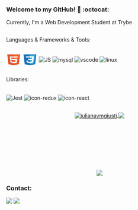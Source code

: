### Welcome to my GitHub! 👋 :octocat:
Currently, I'm a Web Development Student at Trybe 
<br>
##
Languages & Frameworks & Tools:
<div style="display: inline_block"><br>
<img align="center" alt="HTML" height="30" width="40" src="https://raw.githubusercontent.com/devicons/devicon/master/icons/html5/html5-original.svg">
<img align="center" alt="CSS" height="30" width="40" src="https://raw.githubusercontent.com/devicons/devicon/master/icons/css3/css3-original.svg">
<img align="center" alt="JS" height="30" width="40" src="https://cdn.jsdelivr.net/gh/devicons/devicon/icons/javascript/javascript-original.svg" />
<img align="center" alt="mysql" height="30" width="40" src="https://cdn.jsdelivr.net/gh/devicons/devicon/icons/mysql/mysql-original-wordmark.svg" />
<img align="center" alt="vscode" height="30" width="40" src="https://cdn.jsdelivr.net/gh/devicons/devicon/icons/vscode/vscode-original-wordmark.svg" />
<img align="center" alt="linux" height="30" width="40" src="https://cdn.jsdelivr.net/gh/devicons/devicon/icons/linux/linux-original.svg" />


          
<br>
          
##
          
Libraries:
<div style="display: inline_block"><br>
<img align="center" alt="Jest" height="30" width="40"src="https://cdn.jsdelivr.net/gh/devicons/devicon/icons/jest/jest-plain.svg" />
<img align="center" alt="icon-redux" height="40" width="40" src="https://cdn.jsdelivr.net/gh/devicons/devicon/icons/redux/redux-original.svg" />      
<img align="center" alt="icon-react" height="40" width="40" src="https://cdn.jsdelivr.net/gh/devicons/devicon/icons/react/react-original-wordmark.svg" />

##
<p align=center>
    <a href="https://github.com/julianavmgiusti" title="julianavmgiusti profile">
      <img align="center" width=396 src="https://github-readme-streak-stats.herokuapp.com/?user=julianavmgiusti&theme=gruvbox&border=61dafb&hide_border=true" alt="julianavmgiusti" />
    </a>
    <a href="https://github.com/julianavmgiusti" title="julianavmgiusti profile">
      <img align="center" width=396 src="https://github-readme-stats.vercel.app/api?username=julianavmgiusti&show_icons=true&theme=gruvbox&border_color=61dafb&hide_border=true" />
    </a>
  <br><br><br><br><br><br><br><br><br>
    <a href="https://github.com/julianavmgiusti" title="julianavmgiusti profile">
      <img width=325 align="center" src="https://github-readme-stats.vercel.app/api/top-langs/?username=julianavmgiusti&hide=c%23&langs_count=10,powershell,Mathematica,Ruby,Objective-C,Objective-C%2b%2b,Cuda&title_color=fabd2f&text_color=ffffff&icon_color=fabd2f&bg_color=282828&langs_count=8&layout=compact&border_color=fabd2f&hide_border=true" />
    </a>
</p>



### Contact:
<a href = "mailto:juliana.vmelo@gmail.com"><img src="https://img.shields.io/badge/Gmail-D14836?style=for-the-badge&logo=gmail&logoColor=white" target="_blank"></a>
 <a href="https://www.linkedin.com/in/julianavmgiusti" target="_blank"><img src="https://img.shields.io/badge/-LinkedIn-%230077B5?style=for-the-badge&logo=linkedin&logoColor=white" target="_blank"></a>
</div>
